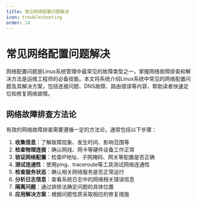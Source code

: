 ```yaml
---
title: 常见网络配置问题解决
icon: troubleshooting
order: 14
---
```


# 常见网络配置问题解决

网络配置问题是Linux系统管理中最常见的故障类型之一，掌握网络故障排查和解决方法是运维工程师的必备技能。本文将系统介绍Linux系统中常见的网络配置问题及其解决方案，包括连接问题、DNS故障、路由错误等内容，帮助读者快速定位和修复网络故障。

## 网络故障排查方法论

有效的网络故障排查需要遵循一定的方法论，通常包括以下步骤：

1. **收集信息**：了解故障现象、发生时间、影响范围等
2. **检查物理连接**：确认网线、网卡等硬件设备工作正常
3. **验证网络配置**：检查IP地址、子网掩码、网关等配置是否正确
4. **测试连通性**：使用ping、traceroute等工具测试网络连通性
5. **检查服务状态**：确认相关网络服务是否正常运行
6. **分析日志信息**：查看系统日志中的网络相关错误信息
7. **隔离问题**：通过排除法确定问题的具体位置
8. **应用解决方案**：根据问题性质采取相应的修复措施

